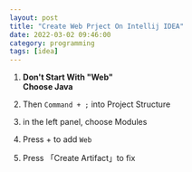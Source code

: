 ```yaml
---
layout: post
title: "Create Web Prject On Intellij IDEA"
date: 2022-03-02 09:46:00
category: programming
tags: [idea]
---
```


1. **Don't Start With "Web"**  
**Choose Java**  

2. Then `Command + ;` into Project Structure
3. in the left panel, choose Modules
4. Press + to add `Web`
5. Press 「Create Artifact」to fix



[jekyll]: http://jekyllrb.com
[jekyll-gh]: https://github.com/jekyll/jekyll
[jekyll-help]: https://github.com/jekyll/jekyll-help


